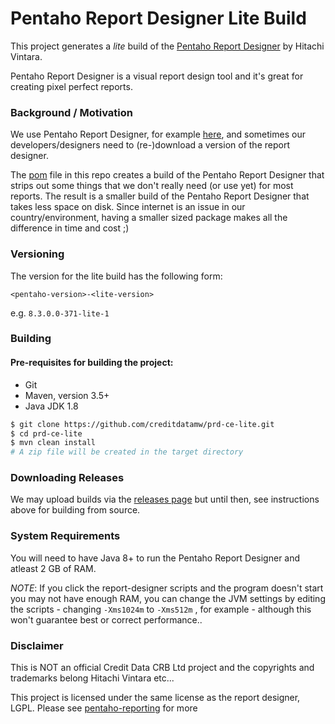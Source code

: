 Pentaho Report Designer Lite Build
===

This project generates a _lite_ build of the [Pentaho Report Designer](https://help.pentaho.com/Documentation/8.2/Products/Report_Designer) by Hitachi Vintara.

Pentaho Report Designer is a visual report design tool and it's great for creating pixel perfect reports.

### Background / Motivation

We use Pentaho Report Designer, for example [here](https://github.com/creditdatamw/kapenta), and  sometimes our developers/designers need to (re-)download a version of the report designer.

The [pom](pom.xml) file in this repo creates a build of the Pentaho Report Designer that strips out some things that we don't really need (or use yet) for most reports. The result is a smaller build of the Pentaho Report Designer that takes less space on disk. Since internet is an issue in our country/environment, having a smaller sized package makes all the difference in time and cost ;)

### Versioning

The version for the lite build has the following form:

`<pentaho-version>-<lite-version>`

e.g. `8.3.0.0-371-lite-1`

### Building

#### Pre-requisites for building the project:
* Git
* Maven, version 3.5+
* Java JDK 1.8

```sh
$ git clone https://github.com/creditdatamw/prd-ce-lite.git
$ cd prd-ce-lite
$ mvn clean install
# A zip file will be created in the target directory
```

### Downloading Releases

We may upload builds via the [releases page](https://github.com/creditdatamw/prd-ce-lite/releases) but until then, see instructions above for building from source.

### System Requirements

You will need to have Java 8+ to run the Pentaho Report Designer and atleast 2 GB of RAM.

*NOTE*: If you click the report-designer scripts and the program doesn't start you may not have enough RAM, you can change the JVM settings by editing the scripts - changing `-Xms1024m` to `-Xms512m` , for example - although this won't guarantee best or correct performance..

### Disclaimer

This is NOT an official Credit Data CRB Ltd project and the copyrights and trademarks belong Hitachi Vintara etc...

This project is licensed under the same license as the report designer, LGPL. Please see [pentaho-reporting](https://github.com/pentaho/pentaho-reporting) for more

